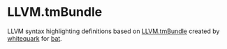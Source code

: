# LLVM.tmBundle
LLVM syntax highlighting definitions based on [LLVM.tmBundle](https://github.com/whitequark/LLVM.tmBundle) created by [whitequark](https://github.com/whitequark) for [bat](https://github.com/sharkdp/bat).